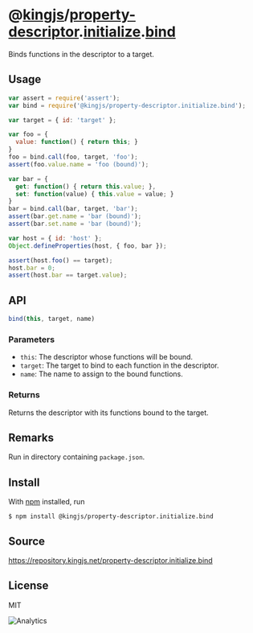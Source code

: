 # @[kingjs][@kingjs]/[property-descriptor][ns0].[initialize][ns1].[bind][ns2]
Binds functions in the descriptor to a target.
## Usage
```js
var assert = require('assert');
var bind = require('@kingjs/property-descriptor.initialize.bind');

var target = { id: 'target' };

var foo = {
  value: function() { return this; }
}
foo = bind.call(foo, target, 'foo');
assert(foo.value.name = 'foo (bound)');

var bar = {
  get: function() { return this.value; }, 
  set: function(value) { this.value = value; }
}
bar = bind.call(bar, target, 'bar');
assert(bar.get.name = 'bar (bound)');
assert(bar.set.name = 'bar (bound)');

var host = { id: 'host' };
Object.defineProperties(host, { foo, bar });

assert(host.foo() == target);
host.bar = 0;
assert(host.bar == target.value);

```

## API
```ts
bind(this, target, name)
```
### Parameters
- `this`: The descriptor whose functions will be bound.
- `target`: The target to bind to each function in the descriptor.
- `name`: The name to assign to the bound functions.
### Returns
Returns the descriptor with its functions bound to the target.
## Remarks
Run in directory containing `package.json`.
## Install
With [npm](https://npmjs.org/) installed, run
```
$ npm install @kingjs/property-descriptor.initialize.bind
```
## Source
https://repository.kingjs.net/property-descriptor.initialize.bind
## License
MIT

![Analytics](https://analytics.kingjs.net/property-descriptor/initialize/bind)

[@kingjs]: https://www.npmjs.com/package/kingjs
[ns0]: https://www.npmjs.com/package/@kingjs/property-descriptor
[ns1]: https://www.npmjs.com/package/@kingjs/property-descriptor.initialize
[ns2]: https://www.npmjs.com/package/@kingjs/property-descriptor.initialize.bind
